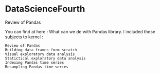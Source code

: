 # DataScienceFourth

Review of Pandas

You can find at here : What can we de with Pandas library. I included these subjects to kernel :

    Review of Pandas
    Building data frames form scratch
    Visual exploratory data analysis
    Statictical exploratory data analysis
    Indexing Pandas time series
    Resampling Pandas time series

